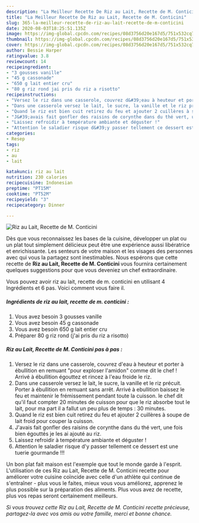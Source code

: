 ```yaml
---
description: "La Meilleur Recette De Riz au Lait, Recette de M. Conticini"
title: "La Meilleur Recette De Riz au Lait, Recette de M. Conticini"
slug: 365-la-meilleur-recette-de-riz-au-lait-recette-de-m-conticini
date: 2020-08-03T18:25:51.135Z
image: https://img-global.cpcdn.com/recipes/08d3756d20e167d5/751x532cq70/riz-au-lait-recette-de-m-conticini-photo-principale-de-la-recette.jpg
thumbnail: https://img-global.cpcdn.com/recipes/08d3756d20e167d5/751x532cq70/riz-au-lait-recette-de-m-conticini-photo-principale-de-la-recette.jpg
cover: https://img-global.cpcdn.com/recipes/08d3756d20e167d5/751x532cq70/riz-au-lait-recette-de-m-conticini-photo-principale-de-la-recette.jpg
author: Bessie Harper
ratingvalue: 3.8
reviewcount: 14
recipeingredient:
- "3 gousses vanille"
- "45 g cassonade"
- "650 g lait entier cru"
- "80 g riz rond jai pris du riz a risotto"
recipeinstructions:
- "Versez le riz dans une casserole, couvrez d&#39;eau à heuteur et porter à ébullition en remuant &#34;pour exploser l&#39;amidon&#34; comme dit le chef ! Arrivé à ébullition égouttez et rincez à l&#39;eau froide le riz."
- "Dans une casserole versez le lait, le sucre, la vanille et le riz précuit. Porter à ébullition en remuant sans arrêt. Arrivé à ebullition baissez le feu et maintenir le frémissement pendant toute la cuisson. le chef dit qu&#39;il faut compter 20 minutes de cuisson pour que le riz absorbe tout le lait, pour ma part il a fallut un peu plus de temps : 30 minutes."
- "Quand le riz est bien cuit retirez du feu et ajouter 2 cuillères à soupe de lait froid pour couper la cuisson."
- "J&#39;avais fait gonfler des raisins de corynthe dans du thé vert, une fois bien égouttés je les ai ajouté au riz."
- "Laissez refroidir à température ambiante et déguster !"
- "Attention le saladier risque d&#39;y passer tellement ce dessert est une tuerie gourmande !!!"
categories:
- Resep
tags:
- riz
- au
- lait

katakunci: riz au lait 
nutrition: 230 calories
recipecuisine: Indonesian
preptime: "PT15M"
cooktime: "PT52M"
recipeyield: "3"
recipecategory: Dinner

---
```



![Riz au Lait, Recette de M. Conticini](https://img-global.cpcdn.com/recipes/08d3756d20e167d5/751x532cq70/riz-au-lait-recette-de-m-conticini-photo-principale-de-la-recette.jpg)

Dès que vous reconnaissez les bases de la cuisine, développer un plat ou un plat tout simplement délicieux peut être une expérience aussi libératrice et enrichissante. Les senteurs de votre maison et les visages des personnes avec qui vous la partagez sont inestimables. Nous espérons que cette recette de <strong> Riz au Lait, Recette de M. Conticini </strong> vous fournira certainement quelques suggestions pour que vous deveniez un chef extraordinaire.

<!--inarticleads1-->

Vous pouvez avoir riz au lait, recette de m. conticini en utilisant 4 Ingrédients et 6 pas. Voici comment vous faire il.

##### Ingrédients de riz au lait, recette de m. conticini :

1. Vous avez besoin 3 gousses vanille
1. Vous avez besoin 45 g cassonade
1. Vous avez besoin 650 g lait entier cru
1. Préparer 80 g riz rond (j&#39;ai pris du riz a risotto)




<!--inarticleads2-->

##### Riz au Lait, Recette de M. Conticini pas à pas :

1. Versez le riz dans une casserole, couvrez d&#39;eau à heuteur et porter à ébullition en remuant &#34;pour exploser l&#39;amidon&#34; comme dit le chef ! Arrivé à ébullition égouttez et rincez à l&#39;eau froide le riz.
1. Dans une casserole versez le lait, le sucre, la vanille et le riz précuit. Porter à ébullition en remuant sans arrêt. Arrivé à ebullition baissez le feu et maintenir le frémissement pendant toute la cuisson. le chef dit qu&#39;il faut compter 20 minutes de cuisson pour que le riz absorbe tout le lait, pour ma part il a fallut un peu plus de temps : 30 minutes.
1. Quand le riz est bien cuit retirez du feu et ajouter 2 cuillères à soupe de lait froid pour couper la cuisson.
1. J&#39;avais fait gonfler des raisins de corynthe dans du thé vert, une fois bien égouttés je les ai ajouté au riz.
1. Laissez refroidir à température ambiante et déguster !
1. Attention le saladier risque d&#39;y passer tellement ce dessert est une tuerie gourmande !!!




<!--inarticleads1-->

<p>
Un bon plat fait maison est l'exemple que tout le monde garde à l'esprit. L'utilisation de ces Riz au Lait, Recette de M. Conticini recette pour améliorer votre cuisine coïncide avec celle d'un athlète qui continue de s'entraîner - plus vous le faites, mieux vous vous améliorez, apprenez le plus possible sur la préparation des aliments. Plus vous avez de recette, plus vos repas seront certainement meilleurs.
</p>

<p>
<i>Si vous trouvez cette Riz au Lait, Recette de M. Conticini recette précieuse, partagez-la avec vos amis ou votre famille, merci et bonne chance.</i>
</p>
